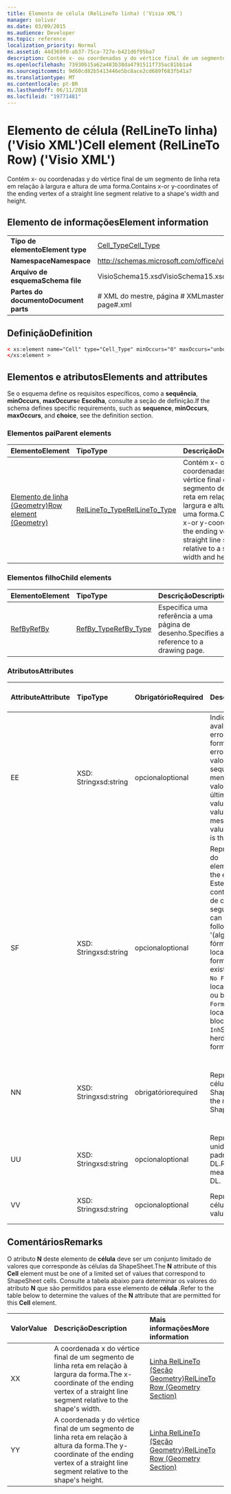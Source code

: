 ```yaml
---
title: Elemento de célula (RelLineTo linha) ('Visio XML')
manager: soliver
ms.date: 03/09/2015
ms.audience: Developer
ms.topic: reference
localization_priority: Normal
ms.assetid: 44d369f0-ab37-75ca-727e-b421d6f95ba7
description: Contém x- ou coordenadas y do vértice final de um segmento de linha reta em relação à largura e altura de uma forma.
ms.openlocfilehash: 73930b15a62a483b38da4791511f735ac81bb1a4
ms.sourcegitcommit: 9d60cd82b5413446e5bc8ace2cd689f683fb41a7
ms.translationtype: MT
ms.contentlocale: pt-BR
ms.lasthandoff: 06/11/2018
ms.locfileid: "19771481"
---
```

# <a name="cell-element-rellineto-row-visio-xml"></a><span data-ttu-id="6f459-103">Elemento de célula (RelLineTo linha) ('Visio XML')</span><span class="sxs-lookup"><span data-stu-id="6f459-103">Cell element (RelLineTo Row) ('Visio XML')</span></span>

<span data-ttu-id="6f459-104">Contém x- ou coordenadas y do vértice final de um segmento de linha reta em relação à largura e altura de uma forma.</span><span class="sxs-lookup"><span data-stu-id="6f459-104">Contains x-or y-coordinates of the ending vertex of a straight line segment relative to a shape's width and height.</span></span>
  
## <a name="element-information"></a><span data-ttu-id="6f459-105">Elemento de informações</span><span class="sxs-lookup"><span data-stu-id="6f459-105">Element information</span></span>

|||
|:-----|:-----|
|<span data-ttu-id="6f459-106">**Tipo de elemento**</span><span class="sxs-lookup"><span data-stu-id="6f459-106">**Element type**</span></span> <br/> |[<span data-ttu-id="6f459-107">Cell_Type</span><span class="sxs-lookup"><span data-stu-id="6f459-107">Cell_Type</span></span>](cell_type-complextypevisio-xml.md) <br/> |
|<span data-ttu-id="6f459-108">**Namespace**</span><span class="sxs-lookup"><span data-stu-id="6f459-108">**Namespace**</span></span> <br/> |http://schemas.microsoft.com/office/visio/2012/main  <br/> |
|<span data-ttu-id="6f459-109">**Arquivo de esquema**</span><span class="sxs-lookup"><span data-stu-id="6f459-109">**Schema file**</span></span> <br/> |<span data-ttu-id="6f459-110">VisioSchema15.xsd</span><span class="sxs-lookup"><span data-stu-id="6f459-110">VisioSchema15.xsd</span></span>  <br/> |
|<span data-ttu-id="6f459-111">**Partes do documento**</span><span class="sxs-lookup"><span data-stu-id="6f459-111">**Document parts**</span></span> <br/> |<span data-ttu-id="6f459-112"># XML do mestre, página # XML</span><span class="sxs-lookup"><span data-stu-id="6f459-112">master#.xml, page#.xml</span></span>  <br/> |
   
## <a name="definition"></a><span data-ttu-id="6f459-113">Definição</span><span class="sxs-lookup"><span data-stu-id="6f459-113">Definition</span></span>

```XML
< xs:element name="Cell" type="Cell_Type" minOccurs="0" maxOccurs="unbounded" >
</xs:element >
```

## <a name="elements-and-attributes"></a><span data-ttu-id="6f459-114">Elementos e atributos</span><span class="sxs-lookup"><span data-stu-id="6f459-114">Elements and attributes</span></span>

<span data-ttu-id="6f459-115">Se o esquema define os requisitos específicos, como a **sequência**, **minOccurs**, **maxOccurs**e **Escolha**, consulte a seção de definição.</span><span class="sxs-lookup"><span data-stu-id="6f459-115">If the schema defines specific requirements, such as **sequence**, **minOccurs**, **maxOccurs**, and **choice**, see the definition section.</span></span> 
  
### <a name="parent-elements"></a><span data-ttu-id="6f459-116">Elementos pai</span><span class="sxs-lookup"><span data-stu-id="6f459-116">Parent elements</span></span>

|<span data-ttu-id="6f459-117">**Elemento**</span><span class="sxs-lookup"><span data-stu-id="6f459-117">**Element**</span></span>|<span data-ttu-id="6f459-118">**Tipo**</span><span class="sxs-lookup"><span data-stu-id="6f459-118">**Type**</span></span>|<span data-ttu-id="6f459-119">**Descrição**</span><span class="sxs-lookup"><span data-stu-id="6f459-119">**Description**</span></span>|
|:-----|:-----|:-----|
|[<span data-ttu-id="6f459-120">Elemento de linha (Geometry)</span><span class="sxs-lookup"><span data-stu-id="6f459-120">Row element (Geometry)</span></span>](row-element-geometry-sectionvisio-xml.md) <br/> |[<span data-ttu-id="6f459-121">RelLineTo_Type</span><span class="sxs-lookup"><span data-stu-id="6f459-121">RelLineTo_Type</span></span>](rellineto_type-complextypevisio-xml.md) <br/> |<span data-ttu-id="6f459-122">Contém x- ou coordenadas y do vértice final de um segmento de linha reta em relação à largura e altura de uma forma.</span><span class="sxs-lookup"><span data-stu-id="6f459-122">Contains x-or y-coordinates of the ending vertex of a straight line segment relative to a shape's width and height.</span></span>  <br/> |
   
### <a name="child-elements"></a><span data-ttu-id="6f459-123">Elementos filho</span><span class="sxs-lookup"><span data-stu-id="6f459-123">Child elements</span></span>

|<span data-ttu-id="6f459-124">**Elemento**</span><span class="sxs-lookup"><span data-stu-id="6f459-124">**Element**</span></span>|<span data-ttu-id="6f459-125">**Tipo**</span><span class="sxs-lookup"><span data-stu-id="6f459-125">**Type**</span></span>|<span data-ttu-id="6f459-126">**Descrição**</span><span class="sxs-lookup"><span data-stu-id="6f459-126">**Description**</span></span>|
|:-----|:-----|:-----|
|[<span data-ttu-id="6f459-127">RefBy</span><span class="sxs-lookup"><span data-stu-id="6f459-127">RefBy</span></span>](refby-element-cell_type-complextypevisio-xml.md) <br/> |[<span data-ttu-id="6f459-128">RefBy_Type</span><span class="sxs-lookup"><span data-stu-id="6f459-128">RefBy_Type</span></span>](refby_type-complextypevisio-xml.md) <br/> |<span data-ttu-id="6f459-129">Especifica uma referência a uma página de desenho.</span><span class="sxs-lookup"><span data-stu-id="6f459-129">Specifies a reference to a drawing page.</span></span>  <br/> |
   
### <a name="attributes"></a><span data-ttu-id="6f459-130">Atributos</span><span class="sxs-lookup"><span data-stu-id="6f459-130">Attributes</span></span>

|<span data-ttu-id="6f459-131">**Attribute**</span><span class="sxs-lookup"><span data-stu-id="6f459-131">**Attribute**</span></span>|<span data-ttu-id="6f459-132">**Tipo**</span><span class="sxs-lookup"><span data-stu-id="6f459-132">**Type**</span></span>|<span data-ttu-id="6f459-133">**Obrigatório**</span><span class="sxs-lookup"><span data-stu-id="6f459-133">**Required**</span></span>|<span data-ttu-id="6f459-134">**Descrição**</span><span class="sxs-lookup"><span data-stu-id="6f459-134">**Description**</span></span>|<span data-ttu-id="6f459-135">**Valores possíveis**</span><span class="sxs-lookup"><span data-stu-id="6f459-135">**Possible values**</span></span>|
|:-----|:-----|:-----|:-----|:-----|
|<span data-ttu-id="6f459-136">E</span><span class="sxs-lookup"><span data-stu-id="6f459-136">E</span></span>  <br/> |<span data-ttu-id="6f459-137">XSD: String</span><span class="sxs-lookup"><span data-stu-id="6f459-137">xsd:string</span></span>  <br/> |<span data-ttu-id="6f459-138">opcional</span><span class="sxs-lookup"><span data-stu-id="6f459-138">optional</span></span>  <br/> |<span data-ttu-id="6f459-139">Indica que a fórmula é avaliada como um erro.</span><span class="sxs-lookup"><span data-stu-id="6f459-139">Indicates that the formula evaluates to an error.</span></span> <span data-ttu-id="6f459-140">O valor de **f** é o valor atual (uma sequência de mensagem de erro;) o valor do atributo **V** é o último valor válido.</span><span class="sxs-lookup"><span data-stu-id="6f459-140">The value of **E** is the current value (an error message string); the value of the **V** attribute is the last valid value.</span></span>  <br/> |<span data-ttu-id="6f459-141">Uma cadeia de caracteres de mensagem de erro.</span><span class="sxs-lookup"><span data-stu-id="6f459-141">An error message string.</span></span>  <br/> |
|<span data-ttu-id="6f459-142">S</span><span class="sxs-lookup"><span data-stu-id="6f459-142">F</span></span>  <br/> |<span data-ttu-id="6f459-143">XSD: String</span><span class="sxs-lookup"><span data-stu-id="6f459-143">xsd:string</span></span>  <br/> |<span data-ttu-id="6f459-144">opcional</span><span class="sxs-lookup"><span data-stu-id="6f459-144">optional</span></span>  <br/> | <span data-ttu-id="6f459-145">Representa a fórmula do elemento.</span><span class="sxs-lookup"><span data-stu-id="6f459-145">Represents the element's formula.</span></span> <span data-ttu-id="6f459-146">Este atributo pode conter uma das cadeias de caracteres seguintes:</span><span class="sxs-lookup"><span data-stu-id="6f459-146">This attribute can contain one of the following strings:</span></span>  <br/>  <span data-ttu-id="6f459-147">'(alguns formula)' se a fórmula existe localmente</span><span class="sxs-lookup"><span data-stu-id="6f459-147">'(some formula)' if the formula exists locally</span></span>  <br/>  <span data-ttu-id="6f459-148">`No Formula`Se a fórmula localmente é excluída ou bloqueada</span><span class="sxs-lookup"><span data-stu-id="6f459-148">`No Formula` if the formula is locally deleted or blocked</span></span>  <br/>  <span data-ttu-id="6f459-149">`Inh`Se a fórmula for herdada.</span><span class="sxs-lookup"><span data-stu-id="6f459-149">`Inh` if the formula is inherited.</span></span>  <br/> |<span data-ttu-id="6f459-150">Uma fórmula.</span><span class="sxs-lookup"><span data-stu-id="6f459-150">A formula.</span></span>  <br/> |
|<span data-ttu-id="6f459-151">N</span><span class="sxs-lookup"><span data-stu-id="6f459-151">N</span></span>  <br/> |<span data-ttu-id="6f459-152">XSD: String</span><span class="sxs-lookup"><span data-stu-id="6f459-152">xsd:string</span></span>  <br/> |<span data-ttu-id="6f459-153">obrigatório</span><span class="sxs-lookup"><span data-stu-id="6f459-153">required</span></span>  <br/> |<span data-ttu-id="6f459-154">Representa o nome da célula ShapeSheet.</span><span class="sxs-lookup"><span data-stu-id="6f459-154">Represents the name of the ShapeSheet cell.</span></span>  <br/> |<span data-ttu-id="6f459-155">O nome da célula ShapeSheet.</span><span class="sxs-lookup"><span data-stu-id="6f459-155">The name of the ShapeSheet cell.</span></span>  <br/> <span data-ttu-id="6f459-156">Consulte a seção comentários abaixo.</span><span class="sxs-lookup"><span data-stu-id="6f459-156">See the Remarks section below.</span></span>  <br/> |
|<span data-ttu-id="6f459-157">U</span><span class="sxs-lookup"><span data-stu-id="6f459-157">U</span></span>  <br/> |<span data-ttu-id="6f459-158">XSD: String</span><span class="sxs-lookup"><span data-stu-id="6f459-158">xsd:string</span></span>  <br/> |<span data-ttu-id="6f459-159">opcional</span><span class="sxs-lookup"><span data-stu-id="6f459-159">optional</span></span>  <br/> |<span data-ttu-id="6f459-160">Representa uma unidade de medida padrão é DL.</span><span class="sxs-lookup"><span data-stu-id="6f459-160">Represents a unit of measure The default is DL.</span></span>  <br/> |<span data-ttu-id="6f459-161">As unidades da célula.</span><span class="sxs-lookup"><span data-stu-id="6f459-161">The units of the cell.</span></span>  <br/> |
|<span data-ttu-id="6f459-162">V</span><span class="sxs-lookup"><span data-stu-id="6f459-162">V</span></span>  <br/> |<span data-ttu-id="6f459-163">XSD: String</span><span class="sxs-lookup"><span data-stu-id="6f459-163">xsd:string</span></span>  <br/> |<span data-ttu-id="6f459-164">opcional</span><span class="sxs-lookup"><span data-stu-id="6f459-164">optional</span></span>  <br/> |<span data-ttu-id="6f459-165">Representa o valor da célula.</span><span class="sxs-lookup"><span data-stu-id="6f459-165">Represents the value of the cell.</span></span>  <br/> |<span data-ttu-id="6f459-166">O valor da célula ShapeSheet.</span><span class="sxs-lookup"><span data-stu-id="6f459-166">The value of the ShapeSheet cell.</span></span>  <br/> |
   
## <a name="remarks"></a><span data-ttu-id="6f459-167">Comentários</span><span class="sxs-lookup"><span data-stu-id="6f459-167">Remarks</span></span>

<span data-ttu-id="6f459-168">O atributo **N** deste elemento de **célula** deve ser um conjunto limitado de valores que corresponde às células da ShapeSheet.</span><span class="sxs-lookup"><span data-stu-id="6f459-168">The **N** attribute of this **Cell** element must be one of a limited set of values that correspond to ShapeSheet cells.</span></span> <span data-ttu-id="6f459-169">Consulte a tabela abaixo para determinar os valores do atributo **N** que são permitidos para esse elemento de **célula** .</span><span class="sxs-lookup"><span data-stu-id="6f459-169">Refer to the table below to determine the values of the **N** attribute that are permitted for this **Cell** element.</span></span> 
  
|<span data-ttu-id="6f459-170">**Valor**</span><span class="sxs-lookup"><span data-stu-id="6f459-170">**Value**</span></span>|<span data-ttu-id="6f459-171">**Descrição**</span><span class="sxs-lookup"><span data-stu-id="6f459-171">**Description**</span></span>|<span data-ttu-id="6f459-172">**Mais informações**</span><span class="sxs-lookup"><span data-stu-id="6f459-172">**More information**</span></span>|
|:-----|:-----|:-----|
|<span data-ttu-id="6f459-173">X</span><span class="sxs-lookup"><span data-stu-id="6f459-173">X</span></span>  <br/> |<span data-ttu-id="6f459-174">A coordenada x do vértice final de um segmento de linha reta em relação à largura da forma.</span><span class="sxs-lookup"><span data-stu-id="6f459-174">The x-coordinate of the ending vertex of a straight line segment relative to the shape's width.</span></span>  <br/> |[<span data-ttu-id="6f459-175">Linha RelLineTo (Seção Geometry)</span><span class="sxs-lookup"><span data-stu-id="6f459-175">RelLineTo Row (Geometry Section)</span></span>](rellineto-row-geometry-section.md) <br/> |
|<span data-ttu-id="6f459-176">Y</span><span class="sxs-lookup"><span data-stu-id="6f459-176">Y</span></span>  <br/> |<span data-ttu-id="6f459-177">A coordenada y do vértice final de um segmento de linha reta em relação à altura da forma.</span><span class="sxs-lookup"><span data-stu-id="6f459-177">The y-coordinate of the ending vertex of a straight line segment relative to the shape's height.</span></span>  <br/> |[<span data-ttu-id="6f459-178">Linha RelLineTo (Seção Geometry)</span><span class="sxs-lookup"><span data-stu-id="6f459-178">RelLineTo Row (Geometry Section)</span></span>](rellineto-row-geometry-section.md) <br/> |
   

